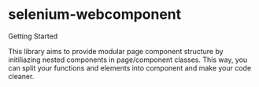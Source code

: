 # selenium-webcomponent

Getting Started

This library aims to provide modular page component structure by initiliazing nested components in page/component classes. This way, you can split your functions and elements into component and make your code cleaner.
